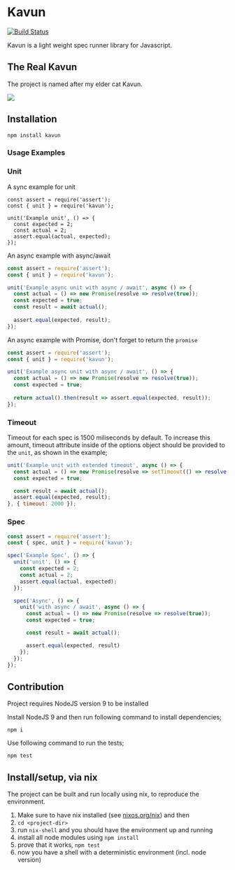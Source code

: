 # Kavun

[![Build Status](https://travis-ci.org/SengitU/kavun.svg?branch=master)](https://travis-ci.org/SengitU/kavun)

Kavun is a light weight spec runner library for Javascript.

## The Real Kavun

The project is named after my elder cat Kavun.

![](kavun_tiny.jpg)

## Installation

`npm install kavun`

### Usage Examples

### Unit

A sync example for unit

```jskavun.jpg
const assert = require('assert');
const { unit } = require('kavun');

unit('Example unit', () => {
  const expected = 2;
  const actual = 2;
  assert.equal(actual, expected);
});
```

An async example with async/await

```js
const assert = require('assert');
const { unit } = require('kavun');

unit('Example async unit with async / await', async () => {
  const actual = () => new Promise(resolve => resolve(true));
  const expected = true;
  const result = await actual();
  
  assert.equal(expected, result);
});
```

An async example with Promise, don't forget to return the `promise`

```js
const assert = require('assert');
const { unit } = require('kavun');

unit('Example async unit with async / await', () => {
  const actual = () => new Promise(resolve => resolve(true));
  const expected = true;
  
  return actual().then(result => assert.equal(expected, result));
});
```

### Timeout

Timeout for each spec is 1500 miliseconds by default. To increase this amount, timeout attribute inside of the options object should be provided to the `unit`, as shown in the example;

```js
unit('Example unit with extended timeout', async () => {
  const actual = () => new Promise(resolve => setTimeout(() => resolve(true), 1700));
  const expected = true;

  const result = await actual();
  assert.equal(expected, result);
}, { timeout: 2000 });
```

### Spec

```js
const assert = require('assert');
const { spec, unit } = require('kavun');

spec('Example Spec', () => {
  unit('unit', () => {
    const expected = 2;
    const actual = 2;
    assert.equal(actual, expected);
  });

  spec('Async', () => {
    unit('with async / await', async () => {
      const actual = () => new Promise(resolve => resolve(true));
      const expected = true;

      const result = await actual();

      assert.equal(expected, result)
    });
  });
});

```

## Contribution

Project requires NodeJS version 9 to be installed

Install NodeJS 9 and then run following command to install dependencies;

`npm i`

Use following command to run the tests;

`npm test`

## Install/setup, via nix

The project can be built and run locally using nix, to reproduce the environment.
1) Make sure to have nix installed (see [nixos.org/nix][nix]) and then
1) `cd <project-dir>`
1) run `nix-shell` and you should have the environment up and running
1) install all node modules using `npm install`
1) prove that it works, `npm test`
1) now you have a shell with a deterministic environment (incl. node version)

[nix]: http://nixos.org/nix/
